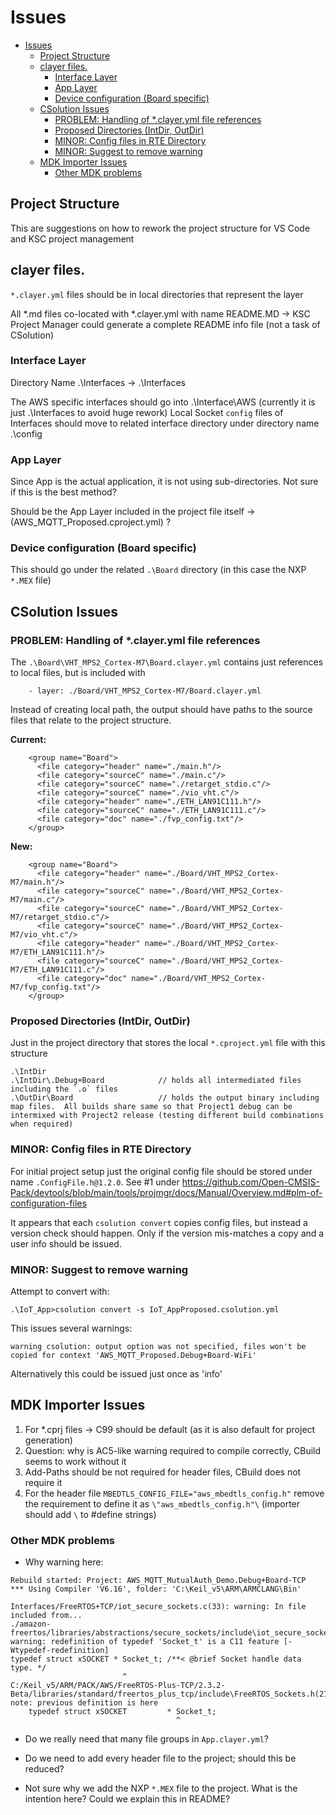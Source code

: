 # Issues

- [Issues](#issues)
  - [Project Structure](#project-structure)
  - [clayer files.](#clayer-files)
    - [Interface Layer](#interface-layer)
    - [App Layer](#app-layer)
    - [Device configuration (Board specific)](#device-configuration-board-specific)
  - [CSolution Issues](#csolution-issues)
    - [PROBLEM: Handling of *.clayer.yml file references](#problem-handling-of-clayeryml-file-references)
    - [Proposed Directories (IntDir, OutDir)](#proposed-directories-intdir-outdir)
    - [MINOR: Config files in RTE Directory](#minor-config-files-in-rte-directory)
    - [MINOR: Suggest to remove warning](#minor-suggest-to-remove-warning)
  - [MDK Importer Issues](#mdk-importer-issues)
    - [Other MDK problems](#other-mdk-problems)

## Project Structure

This are suggestions on how to rework the project structure for VS Code and KSC project management

## clayer files.

`*.clayer.yml` files should be in local directories that represent the layer

All \*.md files co-located with \*.clayer.yml with name README.MD  -> KSC Project Manager could generate a complete README info file (not a task of CSolution)

### Interface Layer

Directory Name
.\Interfaces -> .\Interfaces

The AWS specific interfaces should go into .\Interface\AWS  (currently it is just .\Interfaces to avoid huge rework)
Local Socket `config` files of Interfaces should move to related interface directory under directory name .\config

### App Layer

Since App is the actual application, it is not using sub-directories.  Not sure if this is the best method?

Should be the App Layer included in the project file itself -> (AWS_MQTT_Proposed.cproject.yml) ?


### Device configuration (Board specific)

This should go under the related `.\Board` directory (in this case the NXP `*.MEX` file)

## CSolution Issues

### PROBLEM: Handling of *.clayer.yml file references

The `.\Board\VHT_MPS2_Cortex-M7\Board.clayer.yml` contains just references to local files, but is included with
```
    - layer: ./Board/VHT_MPS2_Cortex-M7/Board.clayer.yml
```

Instead of creating local path, the output should have paths to the source files that relate to the project structure.

**Current:**
```
    <group name="Board">
      <file category="header" name="./main.h"/>
      <file category="sourceC" name="./main.c"/>
      <file category="sourceC" name="./retarget_stdio.c"/>
      <file category="sourceC" name="./vio_vht.c"/>
      <file category="header" name="./ETH_LAN91C111.h"/>
      <file category="sourceC" name="./ETH_LAN91C111.c"/>
      <file category="doc" name="./fvp_config.txt"/>
    </group>
```

**New:**
```
    <group name="Board">
      <file category="header" name="./Board/VHT_MPS2_Cortex-M7/main.h"/>
      <file category="sourceC" name="./Board/VHT_MPS2_Cortex-M7/main.c"/>
      <file category="sourceC" name="./Board/VHT_MPS2_Cortex-M7/retarget_stdio.c"/>
      <file category="sourceC" name="./Board/VHT_MPS2_Cortex-M7/vio_vht.c"/>
      <file category="header" name="./Board/VHT_MPS2_Cortex-M7/ETH_LAN91C111.h"/>
      <file category="sourceC" name="./Board/VHT_MPS2_Cortex-M7/ETH_LAN91C111.c"/>
      <file category="doc" name="./Board/VHT_MPS2_Cortex-M7/fvp_config.txt"/>
    </group>
```

### Proposed Directories (IntDir, OutDir)

Just in the project directory that stores the local `*.cproject.yml` file with this structure
```
.\IntDir
.\IntDir\.Debug+Board            // holds all intermediated files including the `.o` files
.\OutDir\Board                   // holds the output binary including map files.  All builds share same so that Project1 debug can be intermixed with Project2 release (testing different build combinations when required)
```

### MINOR: Config files in RTE Directory

For initial project setup just the original config file should be stored under name `.ConfigFile.h@1.2.0`.  See #1 under https://github.com/Open-CMSIS-Pack/devtools/blob/main/tools/projmgr/docs/Manual/Overview.md#plm-of-configuration-files

It appears that each `csolution convert` copies config files, but instead a version check should happen.  Only if the version mis-matches a copy and a user info should be issued.

### MINOR: Suggest to remove warning

Attempt to convert with:
``` 
.\IoT_App>csolution convert -s IoT_AppProposed.csolution.yml
```

This issues several warnings:
```
warning csolution: output option was not specified, files won't be copied for context 'AWS_MQTT_Proposed.Debug+Board-WiFi'
```

Alternatively this could be issued just once as 'info'


## MDK Importer Issues

1. For \*.cprj files   -> C99 should be default (as it is also default for project generation)
2. Question: why is AC5-like warning required to compile correctly, CBuild seems to work without it
3. Add-Paths should be not required for header files, CBuild does not require it
4. For the header file `MBEDTLS_CONFIG_FILE="aws_mbedtls_config.h"` remove the requirement to define it as `\"aws_mbedtls_config.h"\` (importer should add `\` to #define strings)

### Other MDK problems

- Why warning here:
```
Rebuild started: Project: AWS_MQTT_MutualAuth_Demo.Debug+Board-TCP
*** Using Compiler 'V6.16', folder: 'C:\Keil_v5\ARM\ARMCLANG\Bin'

Interfaces/FreeRTOS+TCP/iot_secure_sockets.c(33): warning: In file included from...
./amazon-freertos/libraries/abstractions/secure_sockets/include\iot_secure_sockets.h(67): warning: redefinition of typedef 'Socket_t' is a C11 feature [-Wtypedef-redefinition]
typedef struct xSOCKET * Socket_t; /**< @brief Socket handle data type. */
                         ^
C:/Keil_v5/ARM/PACK/AWS/FreeRTOS-Plus-TCP/2.3.2-Beta/libraries/standard/freertos_plus_tcp/include\FreeRTOS_Sockets.h(219): note: previous definition is here
    typedef struct xSOCKET         * Socket_t;
                                     ^
```

- Do we really need that many file groups in `App.clayer.yml`?

- Do we need to add every header file to the project; should this be reduced?

- Not sure why we add the NXP `*.MEX` file to the project.  What is the intention here?  Could we explain this in README?